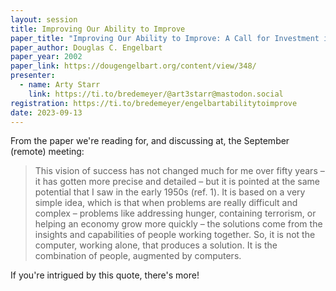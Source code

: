 ```yaml
---
layout: session
title: Improving Our Ability to Improve
paper_title: "Improving Our Ability to Improve: A Call for Investment in a New Future"
paper_author: Douglas C. Engelbart
paper_year: 2002
paper_link: https://dougengelbart.org/content/view/348/
presenter:
  - name: Arty Starr
    link: https://ti.to/bredemeyer/@art3starr@mastodon.social
registration: https://ti.to/bredemeyer/engelbartabilitytoimprove
date: 2023-09-13
---
```


From the paper we're reading for, and discussing at, the September (remote) meeting:

> This vision of success has not changed much for me over fifty years – it has gotten more precise and detailed – but it is pointed at the same potential that I saw in the early 1950s (ref. 1). It is based on a very simple idea, which is that when problems are really difficult and complex – problems like addressing hunger, containing terrorism, or helping an economy grow more quickly – the solutions come from the insights and capabilities of people working together. So, it is not the computer, working alone, that produces a solution. It is the combination of people, augmented by computers.

If you're intrigued by this quote, there's more!

